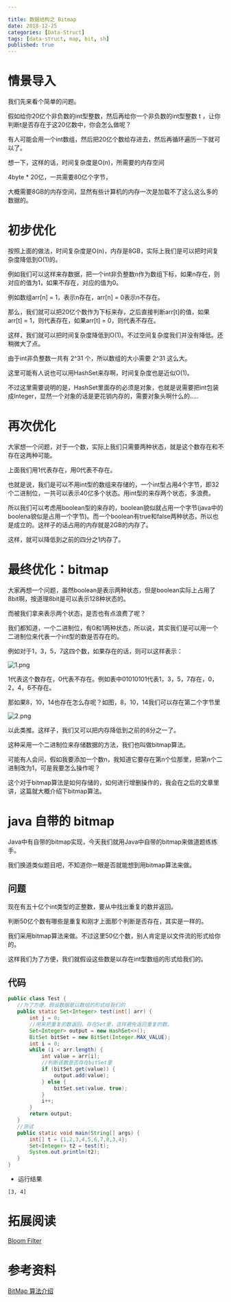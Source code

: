 ```yaml
---

title: 数据结构之 Bitmap
date: 2018-12-25
categories: [Data-Struct]
tags: [data-struct, map, bit, sh]
published: true
---
```


# 情景导入

我们先来看个简单的问题。

假如给你20亿个非负数的int型整数，然后再给你一个非负数的int型整数 t ，让你判断t是否存在于这20亿数中，你会怎么做呢？

有人可能会用一个int数组，然后把20亿个数给存进去，然后再循环遍历一下就可以了。

想一下，这样的话，时间复杂度是O(n)，所需要的内存空间

4byte * 20亿，一共需要80亿个字节，

大概需要8GB的内存空间，显然有些计算机的内存一次是加载不了这么这么多的数据的。

# 初步优化

按照上面的做法，时间复杂度是O(n)，内存是8GB，实际上我们是可以把时间复杂度降低到O(1)的。

例如我们可以这样来存数据，把一个int非负整数n作为数组下标，如果n存在，则对应的值为1，如果不存在，对应的值为0。

例如数组arr[n] = 1，表示n存在，arr[n] = 0表示n不存在。

那么，我们就可以把20亿个数作为下标来存，之后直接判断arr[t]的值，如果arr[t] = 1，则代表存在，如果arr[t] = 0，则代表不存在。

这样，我们就可以把时间复杂度降低到O(1)。不过空间复杂度我们并没有降低。还稍微大了点。

由于int非负整数一共有 2^31 个，所以数组的大小需要 2^31 这么大。

这里可能有人说也可以用HashSet来存啊，时间复杂度也是近似O(1)。

不过这里需要说明的是，HashSet里面存的必须是对象，也就是说需要把int包装成Integer，显然一个对象的话是更花销内存的，需要对象头啊什么的…..

# 再次优化

大家想一个问题，对于一个数，实际上我们只需要两种状态，就是这个数存在和不存在这两种可能。

上面我们用1代表存在，用0代表不存在。

也就是说，我们是可以不用int型的数组来存储的，一个int型占用4个字节，即32个二进制位，一共可以表示40亿多个状态。用int型的来存两个状态，多浪费。

所以我们可以考虑用boolean型的来存的，boolean貌似就占用一个字节(java中的boolena貌似是占用一个字节)。而一个boolean有true和false两种状态，所以也是成立的。这样子的话占用的内存就是2GB的内存了。

这样，就可以降低到之前的四分之1内存了。

# 最终优化：bitmap

大家再想一个问题，虽然boolean是表示两种状态，但是boolean实际上占用了8bit啊，按道理8bit是可以表示128种状态的。

而被我们拿来表示两个状态，是否也有点浪费了呢？

我们都知道，一个二进制位，有0和1两种状态，所以说，其实我们是可以用一个二进制位来代表一个int型的数是否存在的。

例如对于1，3，5，7这四个数，如果存在的话，则可以这样表示：

![1.png](https://mmbiz.qpic.cn/mmbiz_png/gsQM61GSzIOELOneTBumF2TXYoOckVtIvjzwqsDUz5HxzjpRicpksujpEHdhT71YnibOE1tiaUojT72P6uUuDjeGw/640?tp=webp&wxfrom=5&wx_lazy=1&wx_co=1)

1代表这个数存在，0代表不存在。例如表中01010101代表1，3，5，7存在，0，2，4，6不存在。

那如果8，10，14也存在怎么存呢？如图，8，10，14我们可以存在第二个字节里

![2.png](https://mmbiz.qpic.cn/mmbiz_png/gsQM61GSzIOELOneTBumF2TXYoOckVtIiata8qyWvmBXxex9DWcuVjv2xKiabpozMLQJLEXLmdMZvI90XSqh7ic7w/640?tp=webp&wxfrom=5&wx_lazy=1&wx_co=1)

以此类推。这样子，我们又可以把内存降低到之前的8分之一了。

这种采用一个二进制位来存储数据的方法，我们也叫做bitmap算法。

可能有人会问，假如我要添加一个数n，我知道它要存在第n个位那里，把第n个二进制改为1，可是我要怎么操作呢？

这个对于bitmap算法是如何存储的，如何进行增删操作的，我会在之后的文章里讲，这篇就大概介绍下bitmap算法。



# java 自带的 bitmap

Java中有自带的bitmap实现，今天我们就用Java中自带的bitmap来做道题练练手。

我们换道类似题目吧，不知道你一眼是否就能想到用bitmap算法来做。

## 问题

现在有五十亿个int类型的正整数，要从中找出重复的数并返回。

判断50亿个数有哪些是重复和刚才上面那个判断是否存在，其实是一样的。

我们采用bitmap算法来做。不过这里50亿个数，别人肯定是以文件流的形式给你的。

这样我们为了方便，我们就假设这些数是以存在int型数组的形式给我们的。

## 代码

```java
public class Test {
   //为了方便，假设数据是以数组的形式给我们的
   public static Set<Integer> test(int[] arr) {
       int j = 0;
       //用来把重复的数返回，存在Set里，这样避免返回重复的数。
       Set<Integer> output = new HashSet<>();
       BitSet bitSet = new BitSet(Integer.MAX_VALUE);
       int i = 0;
       while (i < arr.length) {
           int value = arr[i];
           //判断该数是否存在bitSet里
           if (bitSet.get(value)) {
               output.add(value);
           } else {
               bitSet.set(value, true);
           }
           i++;
       }
       return output;
   }
   //测试
   public static void main(String[] args) {
       int[] t = {1,2,3,4,5,6,7,8,3,4};
       Set<Integer> t2 = test(t);
       System.out.println(t2);
   }
}
```

- 运行结果

```
[3, 4]
```

# 拓展阅读

[Bloom Filter](https://houbb.github.io/2018/12/05/bloom-filter)

# 参考资料

[BitMap 算法介绍](https://mp.weixin.qq.com/s/f9zX-SV7m9qR0sEgY4_Fuw)

